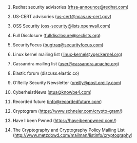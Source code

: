 1. Redhat security advisories (rhsa-announce@redhat.com)

2. US-CERT advisories (us-cert@ncas.us-cert.gov)

3. OSS Security (oss-security@lists.openwall.com)

4. Full Disclosure (fulldisclosure@seclists.org)

5. SecurityFocus (bugtraq@securityfocus.com)

6. Linux kernel mailing list (linux-kernel@vger.kernel.org)

7. Cassandra mailing list (user@cassandra.apache.org)

8. Elastic forum (discuss.elastic.co)

9. O'Reilly Security Newsletter (oreilly@post.oreilly.com)

10. CyberheistNews (stus@knowbe4.com)

11. Recorded future (info@recordedfuture.com)

12. Cryptogram (https://www.schneier.com/crypto-gram/)

13. Have I been Pwned (https://haveibeenpwned.com/)

14. The Cryptography and Cryptography Policy Mailing List (http://www.metzdowd.com/mailman/listinfo/cryptography)
